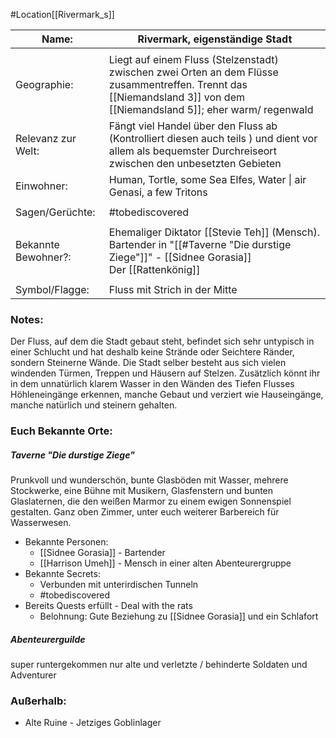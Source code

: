 #Location[[Rivermark_s]]

| Name:               | Rivermark, eigenständige Stadt                                                                                                                                         |
| ------------------- | ---------------------------------------------------------------------------------------------------------------------------------------------------------------------- |
|                     |                                                                                                                                                                        |
| Geographie:         | Liegt auf einem Fluss (Stelzenstadt) zwischen zwei Orten an dem Flüsse zusammentreffen. Trennt das [[Niemandsland 3]] von dem [[Niemandsland 5]]; eher warm/ regenwald |
| Relevanz zur Welt:  | Fängt viel Handel über den Fluss ab (Kontrolliert diesen auch teils ) und dient vor allem als bequemster Durchreiseort zwischen den unbesetzten Gebieten               |
| Einwohner:          | Human, Tortle, some Sea Elfes, Water \| air Genasi, a few Tritons                                                                                                      |
|                     |                                                                                                                                                                        |
| Sagen/Gerüchte:     | #tobediscovered                                                                                                                                                        |
|                     |                                                                                                                                                                        |
| Bekannte Bewohner?: | Ehemaliger Diktator [[Stevie Teh]] (Mensch).<br>Bartender in "[[#Taverne "Die durstige Ziege"]]" - [[Sidnee Gorasia]]<br>Der [[Rattenkönig]]                           |
|                     |                                                                                                                                                                        |
| Symbol/Flagge:      | Fluss mit Strich in der Mitte                                                                                                                                          |
### Notes:
Der Fluss, auf dem die Stadt gebaut steht, befindet sich sehr untypisch in einer Schlucht und hat deshalb keine Strände oder Seichtere Ränder, sondern Steinerne Wände.
Die Stadt selber besteht aus sich vielen windenden Türmen, Treppen und Häusern auf Stelzen.  Zusätzlich könnt ihr in dem unnatürlich klarem Wasser in den Wänden des Tiefen Flusses Höhleneingänge erkennen, manche Gebaut und verziert wie Hauseingänge, manche natürlich und steinern gehalten.
### Euch Bekannte Orte:
##### Taverne "Die durstige Ziege"
Prunkvoll und wunderschön, bunte Glasböden mit Wasser, mehrere Stockwerke, eine Bühne mit Musikern, Glasfenstern und bunten Glaslaternen, die den weißen Marmor zu einem ewigen Sonnenspiel gestalten. Ganz oben Zimmer, unter euch weiterer Barbereich für Wasserwesen.
- Bekannte Personen:
	- [[Sidnee Gorasia]] - Bartender
	- [[Harrison Umeh]] - Mensch in einer alten Abenteurergruppe
- Bekannte Secrets:
	- Verbunden mit unterirdischen Tunneln
	- #tobediscovered 
- Bereits Quests erfüllt - Deal with the rats
	- Belohnung: Gute Beziehung zu [[Sidnee Gorasia]] und ein Schlafort

##### Abenteurerguilde
super runtergekommen
nur alte und verletzte / behinderte Soldaten und Adventurer

### Außerhalb:
- Alte Ruine - Jetziges Goblinlager